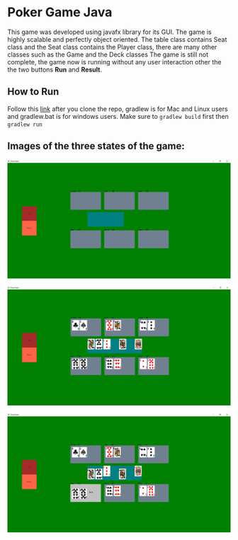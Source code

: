 # Poker Game Java
This game was developed using javafx library for its GUI.
The game is highly scalable and perfectly object oriented.
The table class contains Seat class and the Seat class contains the Player class, there are many other classes such as the Game and the Deck classes
The game is still not complete, the game now is running without any user interaction other the the two buttons **Run** and **Result**.

## How to Run
Follow this [link](https://openjfx.io/openjfx-docs/#gradle) after you clone the repo, gradlew is for Mac and Linux users and gradlew.bat is for windows users. Make sure to ``` gradlew build ``` first then ``` gradlew run ``` <br>
## Images of the three states of the game:

![](src/main/resources/rdme_image1.png)


![](src/main/resources/rdme_image2.png)


![](src/main/resources/rdme_image3.png)

